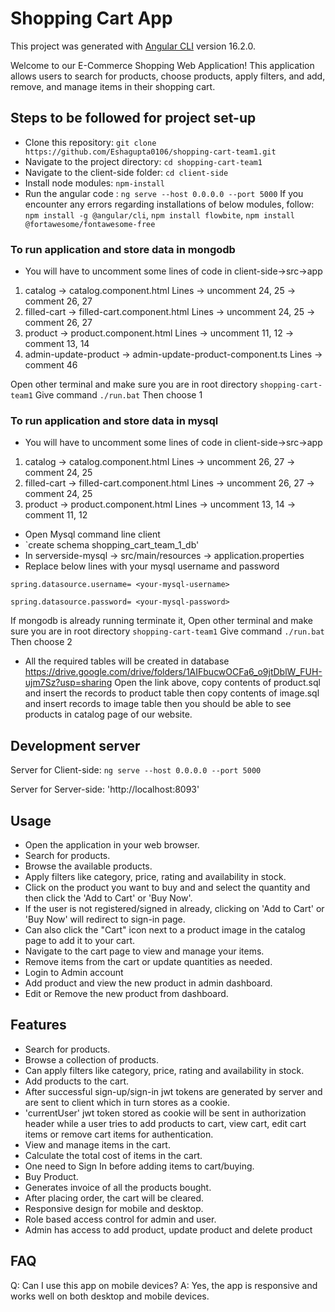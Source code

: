 # Shopping Cart App

This project was generated with [Angular CLI](https://github.com/angular/angular-cli) version 16.2.0.

Welcome to our E-Commerce Shopping Web Application! This application allows users to search for products, choose products, apply filters, and add, remove, and manage items in their shopping cart. 

## Steps to be followed for project set-up

* Clone this repository: `git clone https://github.com/Eshagupta0106/shopping-cart-team1.git`
* Navigate to the project directory: `cd shopping-cart-team1`
* Navigate to the client-side folder: `cd client-side`
* Install node modules: `npm-install`
* Run the angular code : `ng serve --host 0.0.0.0 --port 5000`
If you encounter any errors regarding installations of below modules, follow:
 `npm install -g @angular/cli`, `npm install flowbite`, `npm install @fortawesome/fontawesome-free`

### To run application and store data in mongodb

* You will have to uncomment some lines of code in client-side->src->app
1. catalog -> catalog.component.html
Lines
-> uncomment 24, 25
-> comment 26, 27
2. filled-cart -> filled-cart.component.html
Lines
-> uncomment 24, 25
-> comment 26, 27
3. product -> product.component.html
Lines
-> uncomment 11, 12
-> comment 13, 14
4. admin-update-product -> admin-update-product-component.ts
Lines
-> comment 46

Open other terminal and make sure you are in root directory `shopping-cart-team1`
Give command `./run.bat`
Then choose 1

### To run application and store data in mysql

* You will have to uncomment some lines of code in client-side->src->app
1. catalog -> catalog.component.html
Lines
-> uncomment 26, 27
-> comment 24, 25
2. filled-cart -> filled-cart.component.html
Lines
-> uncomment 26, 27
-> comment 24, 25
3. product -> product.component.html
Lines
-> uncomment 13, 14
-> comment 11, 12

* Open Mysql command line client
* `create schema shopping_cart_team_1_db'
* In serverside-mysql -> src/main/resources -> application.properties
* Replace below lines with your mysql username and password
  
`spring.datasource.username= <your-mysql-username>`

`spring.datasource.password= <your-mysql-password>`

If mongodb is already running terminate it, Open other terminal and make sure you are in root directory `shopping-cart-team1`
Give command `./run.bat`
Then choose 2

* All the required tables will be created in database
https://drive.google.com/drive/folders/1AIFbucwOCFa6_o9jtDblW_FUH-ujm7Sz?usp=sharing
Open the link above, 
copy contents of product.sql and insert the records to product table
then copy contents of image.sql and insert records to image table
then you should be able to see products in catalog page of our website. 

## Development server

Server for Client-side: `ng serve --host 0.0.0.0 --port 5000`

Server for Server-side: 'http://localhost:8093'

## Usage

* Open the application in your web browser.
* Search for products.
* Browse the available products.
* Apply filters like category, price, rating and availability in stock.
* Click on the product you want to buy and and select the quantity and then click the 'Add to Cart' or 'Buy Now'.
* If the user is not registered/signed in already, clicking on 'Add to Cart' or 'Buy Now' will redirect to sign-in page.
* Can also click the "Cart" icon next to a product image in the catalog page to add it to your cart.
* Navigate to the cart page to view and manage your items.
* Remove items from the cart or update quantities as needed.
* Login to Admin account
* Add product and view the new product in admin dashboard.
* Edit or Remove the new product from dashboard.

## Features

* Search for products.
* Browse a collection of products.
* Can apply filters like category, price, rating and availability in stock.
* Add products to the cart.
* After successful sign-up/sign-in jwt tokens are generated by server and are sent to client which in turn stores as a cookie.
* 'currentUser' jwt token stored as cookie will be sent in authorization header while a user tries to add products to cart, view cart, edit cart items or remove cart items for authentication.
* View and manage items in the cart.
* Calculate the total cost of items in the cart.
* One need to Sign In before adding items to cart/buying.
* Buy Product.
* Generates invoice of all the products bought.
* After placing order, the cart will be cleared.
* Responsive design for mobile and desktop.
* Role based access control for admin and user.
* Admin has access to add product, update product and delete product

## FAQ

Q: Can I use this app on mobile devices?
A: Yes, the app is responsive and works well on both desktop and mobile devices.
